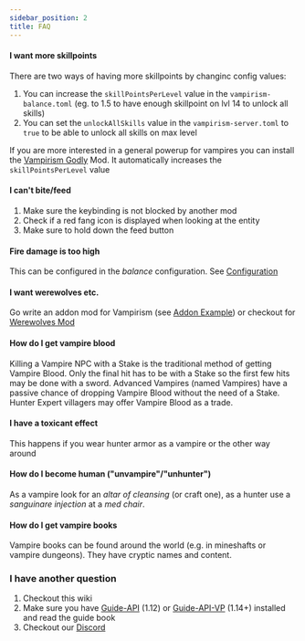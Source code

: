 ```yaml
---
sidebar_position: 2
title: FAQ
---
```


#### I want more skillpoints
There are two ways of having more skillpoints by changinc config values:
1) You can increase the `skillPointsPerLevel` value in the `vampirism-balance.toml` (eg. to 1.5 to have enough skillpoint on lvl 14 to unlock all skills)
2) You can set the `unlockAllSkills` value in the `vampirism-server.toml` to `true` to be able to unlock all skills on max level

If you are more interested in a general powerup for vampires you can install the [Vampirism Godly](https://www.curseforge.com/minecraft/mc-mods/godly-vampirism) Mod. It automatically increases the `skillPointsPerLevel` value
#### I can't bite/feed
1) Make sure the keybinding is not blocked by another mod
2) Check if a red fang icon is displayed when looking at the entity
3) Make sure to hold down the feed button

#### Fire damage is too high
This can be configured in the *balance* configuration. See [Configuration](configuration.md)

#### I want werewolves etc.
Go write an addon mod for Vampirism (see [Addon Example](https://github.com/TeamLapen/VampirismAddonExample)) or checkout for [Werewolves Mod](https://github.com/TeamLapen/Werewolves)

#### How do I get vampire blood
Killing a Vampire NPC with a Stake is the traditional method of getting Vampire Blood. Only the final hit has to be with a Stake so the first few hits may be done with a sword. Advanced Vampires (named Vampires) have a passive chance of dropping Vampire Blood without the need of a Stake. Hunter Expert villagers may offer Vampire Blood as a trade. 

#### I have a toxicant effect
This happens if you wear hunter armor as a vampire or the other way around

#### How do I become human ("unvampire"/"unhunter")
As a vampire look for an *altar of cleansing* (or craft one), as a hunter use a *sanguinare injection* at a *med chair*.

#### How do I get vampire books
Vampire books can be found around the world (e.g. in mineshafts or vampire dungeons). They have cryptic names and content.

### I have another question
1) Checkout this wiki
2) Make sure you have [Guide-API](https://www.curseforge.com/minecraft/mc-mods/guide-api) (1.12) or [Guide-API-VP](https://www.curseforge.com/minecraft/mc-mods/guide-api-village-and-pillage/) (1.14+) 
installed and read the guide book
3) Checkout our [Discord](https://discord.gg/wuamm4P)